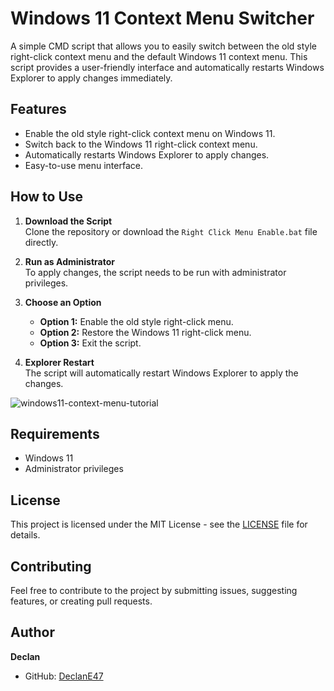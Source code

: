# Windows 11 Context Menu Switcher

A simple CMD script that allows you to easily switch between the old style right-click context menu and the default Windows 11 context menu. This script provides a user-friendly interface and automatically restarts Windows Explorer to apply changes immediately.

## Features

- Enable the old style right-click context menu on Windows 11.
- Switch back to the Windows 11 right-click context menu.
- Automatically restarts Windows Explorer to apply changes.
- Easy-to-use menu interface.

## How to Use

1. **Download the Script**  
   Clone the repository or download the `Right Click Menu Enable.bat` file directly.

2. **Run as Administrator**  
   To apply changes, the script needs to be run with administrator privileges.

3. **Choose an Option**  
   - **Option 1:** Enable the old style right-click menu.
   - **Option 2:** Restore the Windows 11 right-click menu.
   - **Option 3:** Exit the script.

4. **Explorer Restart**  
   The script will automatically restart Windows Explorer to apply the changes.

![windows11-context-menu-tutorial](https://github.com/user-attachments/assets/dc9e39f1-f2cf-4f39-a012-fe5ad907a968)

## Requirements

- Windows 11
- Administrator privileges

## License

This project is licensed under the MIT License - see the [LICENSE](LICENSE) file for details.

## Contributing

Feel free to contribute to the project by submitting issues, suggesting features, or creating pull requests. 

## Author

**Declan**  
- GitHub: [DeclanE47](https://github.com/DeclanE47)

